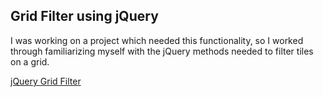 <h2>Grid Filter using jQuery</h2>
<p>I was working on a project which needed this functionality, so I worked through familiarizing myself with the jQuery methods needed to filter tiles on a grid.</p>
<a href="https://github.com/OneGrumpyBunny/Grid-Filter">jQuery Grid Filter</a>

